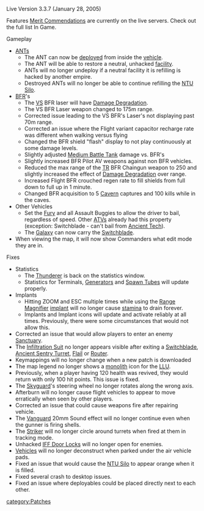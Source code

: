 Live Version 3.3.7 (January 28, 2005)

Features [Merit Commendations](Merit_Commendations.md "wikilink") are
currently on the live servers. Check out the full list In Game.

Gameplay

- [ANTs](ANT.md "wikilink")
  - The ANT can now be [deployed](deploy.md "wikilink") from inside the
    [vehicle](vehicle.md "wikilink").
  - The ANT will be able to restore a neutral, unhacked
    [facility](facility.md "wikilink").
  - ANTs will no longer undeploy if a neutral facility it is
    refilling is hacked by another empire.
  - Destroyed ANTs will no longer be able to continue refilling the
    [NTU Silo](NTU_Silo.md "wikilink").
- [BFR](BFR.md "wikilink")'s
  - The [VS](VS.md "wikilink") BFR laser will have [Damage
    Degradation](Damage_Degradation.md "wikilink").
  - The VS BFR Laser weapon changed to 175m range.
  - Corrected issue leading to the VS BFR's Laser's not displaying
    past 70m range.
  - Corrected an issue where the Flight variant capacitor recharge
    rate was different when walking versus flying
  - Changed the BFR shield "flash" display to not play continuously
    at some damage levels.
  - Slightly adjusted [Medium Battle
    Tank](Medium_Battle_Tank.md "wikilink") damage vs. BFR's
  - Slightly increased BFR Pilot AV weapons against non BFR
    vehicles.
  - Reduced the max range of the [TR](TR.md "wikilink") BFR Chaingun
    weapon to 250 and slightly increased the effect of [Damage
    Degradation](Damage_Degradation.md "wikilink") over range.
  - Increased Flight BFR crouched regen rate to fill shields from
    full down to full up in 1 minute.
  - Changed BFR acquisition to 5 [Cavern](Cavern.md "wikilink")
    captures and 100 kills while in the caves.
- Other Vehicles
  - Set the [Fury](Fury.md "wikilink") and all Assault Buggies to allow
    the driver to bail, regardless of speed. Other
    [ATVs](ATV.md "wikilink") already had this property (exception:
    Switchblade - can't bail from [Ancient
    Tech](Ancient_Tech.md "wikilink")).
  - The [Galaxy](Galaxy.md "wikilink") can now carry the
    [Switchblade](Switchblade.md "wikilink").
- When viewing the map, it will now show Commanders what edit mode
  they are in.

Fixes

- Statistics
  - The [Thunderer](Thunderer.md "wikilink") is back on the statistics
    window.
  - Statistics for Terminals, [Generators](Generator.md "wikilink") and
    [Spawn Tubes](Spawn_Tube.md "wikilink") will update properly.
- Implants
  - Hitting ZOOM and ESC multiple times while using the [Range
    Magnifier](Range_Magnifier.md "wikilink")
    [implant](implant.md "wikilink") will no longer cause
    [stamina](stamina.md "wikilink") to drain forever.
  - Implants and Implant icons will update and activate reliably at
    all times. Previously, there were some circumstances that would
    not allow this.
- Corrected an issue that would allow players to enter an enemy
  [Sanctuary](Sanctuary.md "wikilink").
- The [Infiltration Suit](Infiltration_Suit.md "wikilink") no longer
  appears visible after exiting a
  [Switchblade](Switchblade.md "wikilink"), [Ancient Sentry
  Turret](Ancient_Sentry_Turret.md "wikilink"), [Flail](Flail.md "wikilink")
  or [Router](Router.md "wikilink").
- Keymappings will no longer change when a new patch is downloaded
- The map legend no longer shows a [monolith](monolith.md "wikilink")
  icon for the [LLU](LLU.md "wikilink").
- Previously, when a player having 120 health was revived, they would
  return with only 100 hit points. This issue is fixed.
- The [Skyguard](Skyguard.md "wikilink")'s steering wheel no longer
  rotates along the wrong axis.
- Afterburn will no longer cause flight vehicles to appear to move
  erratically when seen by other players.
- Corrected an issue that could cause weapons fire after repairing
  vehicle.
- The [Vanguard](Vanguard.md "wikilink") 20mm Sound effect will no longer
  continue even when the gunner is firing shells.
- The [Striker](Striker.md "wikilink") will no longer circle around
  turrets when fired at them in tracking mode.
- Unhacked [IFF Door Locks](IFF.md "wikilink") will no longer open for
  enemies.
- [Vehicles](Vehicle.md "wikilink") will no longer deconstruct when
  parked under the air vehicle pads.
- Fixed an issue that would cause the [NTU Silo](NTU_Silo.md "wikilink")
  to appear orange when it is filled.
- Fixed several crash to desktop issues.
- Fixed an issue where deployables could be placed directly next to
  each other.

[category:Patches](category:Patches.md "wikilink")

